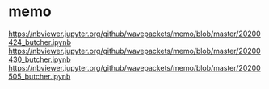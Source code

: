# memo

https://nbviewer.jupyter.org/github/wavepackets/memo/blob/master/20200424_butcher.ipynb
https://nbviewer.jupyter.org/github/wavepackets/memo/blob/master/20200430_butcher.ipynb
https://nbviewer.jupyter.org/github/wavepackets/memo/blob/master/20200505_butcher.ipynb

